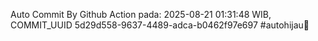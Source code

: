 Auto Commit By Github Action pada: 2025-08-21 01:31:48 WIB, COMMIT_UUID 5d29d558-9637-4489-adca-b0462f97e697 #autohijau🗿
